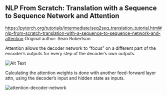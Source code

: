 ## NLP From Scratch: Translation with a Sequence to Sequence Network and Attention
https://pytorch.org/tutorials/intermediate/seq2seq_translation_tutorial.html#nlp-from-scratch-translation-with-a-sequence-to-sequence-network-and-attention
Original author: Sean Robertson


Attention allows the decoder network to “focus” on a different part of the encoder’s outputs for every step of the decoder’s own outputs.

![Alt Text](https://github.com/holmen1/babbel/blob/holmen1/seq/seq2seq/images/attention.png)

Calculating the attention weights is done with another feed-forward layer attn, using the decoder’s input and hidden state as inputs. 

![attention-decoder-network](https://github.com/holmen1/babbel/blob/holmen1/seq/seq2seq/images/attention-decoder-network.png)

